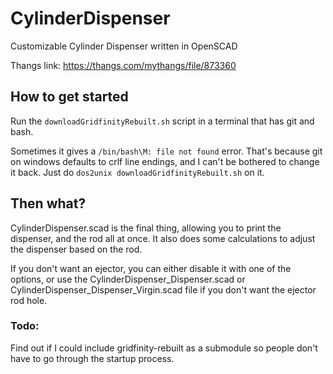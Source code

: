 # CylinderDispenser
Customizable Cylinder Dispenser written in OpenSCAD

Thangs link: https://thangs.com/mythangs/file/873360

## How to get started
Run the `downloadGridfinityRebuilt.sh` script in a terminal that has git and bash.

Sometimes it gives a `/bin/bash\M: file not found` error. That's because git on windows defaults to crlf line endings, and I can't be bothered to change it back. Just do `dos2unix downloadGridfinityRebuilt.sh` on it.

## Then what?

CylinderDispenser.scad is the final thing, allowing you to print the dispenser, and the rod all at once. It also does some calculations to adjust the dispenser based on the rod.

If you don't want an ejector, you can either disable it with one of the options, or use the CylinderDispenser_Dispenser.scad or CylinderDispenser_Dispenser_Virgin.scad file if you don't want the ejector rod hole.

### Todo:
Find out if I could include gridfinity-rebuilt as a submodule so people don't have to go through the startup process.

